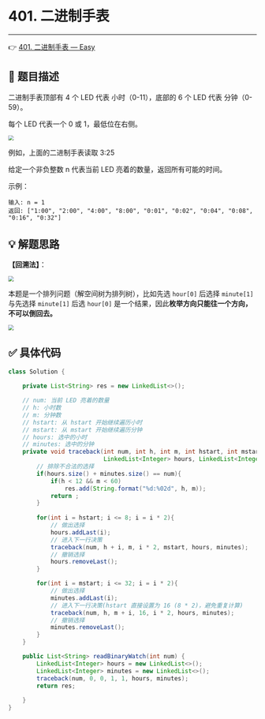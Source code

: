 # 401. 二进制手表

---

👉 [401. 二进制手表 — Easy](https://leetcode-cn.com/problems/binary-watch/)

## 📜 题目描述

二进制手表顶部有 4 个 LED 代表 小时（0-11），底部的 6 个 LED 代表 分钟（0-59）。

每个 LED 代表一个 0 或 1，最低位在右侧。

<img src="https://gitee.com/veal98/images/raw/master/img/20201112150821.png" style="zoom:67%;" />

例如，上面的二进制手表读取 3:25

给定一个非负整数 n 代表当前 LED 亮着的数量，返回所有可能的时间。

示例：

```
输入: n = 1
返回: ["1:00", "2:00", "4:00", "8:00", "0:01", "0:02", "0:04", "0:08", "0:16", "0:32"]
```

## 💡 解题思路

**【回溯法】**：

<img src="https://gitee.com/veal98/images/raw/master/img/20201112151514.png" style="zoom:67%;" />

本题是一个排列问题（解空间树为排列树），比如先选 `hour[0]` 后选择 `minute[1]` 与先选择 `minute[1]` 后选 `hour[0]` 是一个结果，因此**枚举方向只能往一个方向，不可以倒回去。**

<img src="https://gitee.com/veal98/images/raw/master/img/20201112151558.png" style="zoom: 67%;" />


## ✅  具体代码 


```java
class Solution {
    
    private List<String> res = new LinkedList<>();

    // num: 当前 LED 亮着的数量
    // h: 小时数
    // m: 分钟数
    // hstart: 从 hstart 开始继续遍历小时
    // mstart: 从 mstart 开始继续遍历分钟
    // hours: 选中的小时
    // minutes: 选中的分钟
    private void traceback(int num, int h, int m, int hstart, int mstart,
                           LinkedList<Integer> hours, LinkedList<Integer> minutes){
        // 排除不合法的选择                   
        if(hours.size() + minutes.size() == num){
            if(h < 12 && m < 60)
                res.add(String.format("%d:%02d", h, m));
            return ;
        }
        
        for(int i = hstart; i <= 8; i = i * 2){
            // 做出选择
            hours.addLast(i);
            // 进入下一行决策
            traceback(num, h + i, m, i * 2, mstart, hours, minutes);
            // 撤销选择
            hours.removeLast();
        }

        for(int i = mstart; i <= 32; i = i * 2){
            // 做出选择
            minutes.addLast(i);
            // 进入下一行决策(hstart 直接设置为 16 (8 * 2)，避免重复计算)
            traceback(num, h, m + i, 16, i * 2, hours, minutes);
            // 撤销选择
            minutes.removeLast();
        }
    }

    public List<String> readBinaryWatch(int num) {
        LinkedList<Integer> hours = new LinkedList<>();
        LinkedList<Integer> minutes = new LinkedList<>();
        traceback(num, 0, 0, 1, 1, hours, minutes);
        return res;
        
    }
}
```

